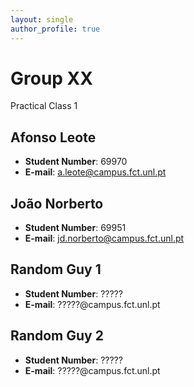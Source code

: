 ```yaml
---
layout: single
author_profile: true
---
```


# Group XX
Practical Class 1

## Afonso Leote
- **Student Number**: 69970
- **E-mail**: a.leote@campus.fct.unl.pt

## João Norberto
- **Student Number**: 69951
- **E-mail**: jd.norberto@campus.fct.unl.pt

## Random Guy 1
- **Student Number**: ?????
- **E-mail**: ?????@campus.fct.unl.pt

## Random Guy 2
- **Student Number**: ?????
- **E-mail**: ?????@campus.fct.unl.pt
